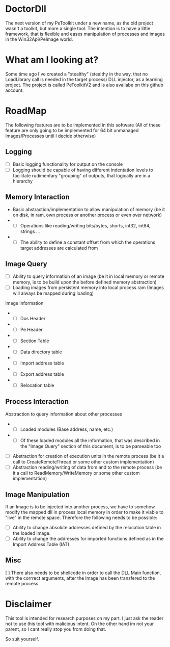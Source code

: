 # DoctorDll
The next version of my PeToolkit under a new name, as the old project wasn't a toolkit, but more a single tool.
The intention is to have a little framework, that is flexible and eases manipulation of processes and images 
in the Win32Api/PeImage world.

# What am I looking at?
Some time ago I've created a "stealthy" (stealthy in the way, that no LoadLibrary call is needed in the target process)
DLL injector, as a learning project. The project is called PeToolkitV2 and is also availabe on this github account.

# RoadMap
The following features are to be implemented in this software (All of these feature are only going to be implemented for 64 bit unmanaged Images/Processes until I decide otherwise)
## Logging
* [ ] Basic logging functionality for output on the console 
* [ ] Logging should be capable of having different indentation levels to facilitate rudimentary "grouping" of outputs, that logically are in a hierarchy 

## Memory Interaction
* Basic abstraction/implementation to allow manipulation of memory (be it on disk, in ram, own process or another process or even over network)
* * [ ] Operations like reading/writing bits/bytes, shorts, int32, int64, strings ... 
* * [ ] The ability to define a constant offset from which the operations target addresses are calculated from 

## Image Query
* [ ] Ability to query information of an image (be it in local memory or remote memory, is to be build upon the before defined memory abstraction)
* [ ] Loading images from persistent memory into local process ram (Images will always be mapped during loading)

Image information
* * [ ] Dos Header
* * [ ] Pe Header
* * [ ] Section Table
* * [ ] Data directory table
* * [ ] Import address table
* * [ ] Export address table
* * [ ] Relocation table

## Process Interaction
Abstraction to query information about other processes
* *  [ ] Loaded modules (Base address, name, etc.)
* * [ ] Of these loaded modules all the information, that was described in the "Image Query" section of this document, is to be parseable too

* [ ] Abstraction for creation of execution units in the remote process (be it a call to CreateRemoteThread or some other custom implementation)
* [ ] Abstraction reading/writing of data from and to the remote process (be it a call to ReadMemory/WriteMemory or some other custom implementation)

## Image Manipulation
If an Image is to be injected into another process, we have to somehow modify the mapped dll in process local memory 
in order to make it viable to "live" in the remote space. Therefore the following needs to be possible:
* [ ] Ability to change absolute addresses defined by the relocation table in the loaded image.
* [ ] Ability to change the addresses for imported functions defined as in the Import Address Table (IAT).

## Misc
[ ] There also needs to be shellcode in order to call the DLL Main function, with the corrrect arguments, after the Image has been transfered to the remote process.

# Disclaimer
This tool is intended for research purposes on my part. I just ask the reader not to use this tool with malicious intent.
On the other hand im not your parent, so I cant really stop you from doing that. 


So suit yourself.
